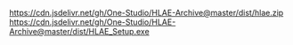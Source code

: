 https://cdn.jsdelivr.net/gh/One-Studio/HLAE-Archive@master/dist/hlae.zip
https://cdn.jsdelivr.net/gh/One-Studio/HLAE-Archive@master/dist/HLAE_Setup.exe